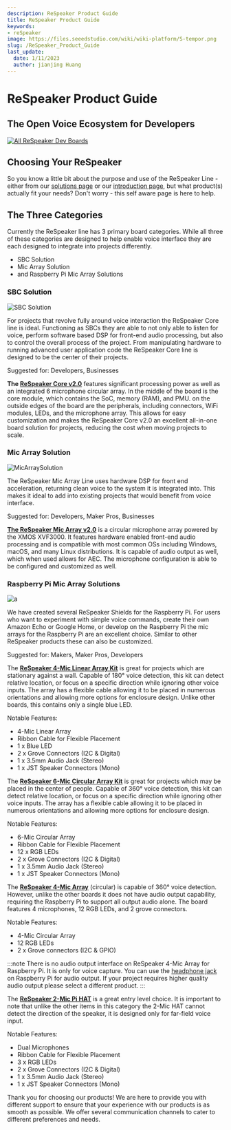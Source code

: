 ```yaml
---
description: ReSpeaker Product Guide
title: ReSpeaker Product Guide
keywords:
- reSpeaker
image: https://files.seeedstudio.com/wiki/wiki-platform/S-tempor.png
slug: /ReSpeaker_Product_Guide
last_update:
  date: 1/11/2023
  author: jianjing Huang
---
```


# **ReSpeaker Product Guide**

## The Open Voice Ecosystem for Developers

[![All ReSpeaker Dev Boards](https://files.seeedstudio.com/wiki/ReSpeakerSolutions/img/FullReSpeakerLine.png)](https://www.seeedstudio.com/series/Respeaker-10.html)

## **Choosing Your ReSpeaker**

So you know a little bit about the purpose and use of the ReSpeaker Line - either from our [solutions page](https://wiki.seeedstudio.com/ReSpeaker_Solutions/) or our [introduction page](https://wiki.seeedstudio.com/ReSpeaker/), but what product(s) actually fit your needs? Don't worry - this self aware page is here to help.

## **The Three Categories**

Currently the ReSpeaker line has 3 primary board categories. While all three of these categories are designed to help enable voice interface they are each designed to integrate into projects differently.

- SBC Solution
- Mic Array Solution
- and Raspberry Pi Mic Array Solutions

### **SBC Solution**

![SBC Solution](https://files.seeedstudio.com/wiki/ReSpeakerProductGuide/img/SBC_Solution.png)

For projects that revolve fully around voice interaction the ReSpeaker Core line is ideal. Functioning as SBCs they are able to not only able to listen for voice, perform software based DSP for front-end audio processing, but also to control the overall process of the project. From manipulating hardware to running advanced user application code the ReSpeaker Core line is designed to be the center of their projects.

Suggested for: Developers, Businesses

**The [ReSpeaker Core v2.0](https://wiki.seeedstudio.com/ReSpeaker_Core_v2.0/)** features significant processing power as well as an integrated 6 microphone circular array. In the middle of the board is the core module, which contains the SoC, memory (RAM), and PMU. on the outside edges of the board are the peripherals, including connectors, WiFi modules, LEDs, and the microphone array. This allows for easy customization and makes the ReSpeaker Core v2.0 an excellent all-in-one board solution for projects, reducing the cost when moving projects to scale.

### **Mic Array Solution**

![MicArraySolution](https://files.seeedstudio.com/wiki/ReSpeakerProductGuide/img/Mic_Array_Solution.png)

The ReSpeaker Mic Array Line uses hardware DSP for front end acceleration, returning clean voice to the system it is integrated into. This makes it ideal to add into existing projects that would benefit from voice interface.

Suggested for: Developers, Maker Pros, Businesses

**[The ReSpeaker Mic Array v2.0](https://wiki.seeedstudio.com/ReSpeaker_Mic_Array_v2.0/)** is a circular microphone array powered by the XMOS XVF3000. It features hardware enabled front-end audio processing and is compatible with most common OSs including Windows, macOS, and many Linux distributions. It is capable of audio output as well, which when used allows for AEC. The microphone configuration is able to be configured and customized as well.

### **Raspberry Pi Mic Array Solutions**

![a](https://files.seeedstudio.com/wiki/ReSpeakerProductGuide/img/Raspberry_Pi_Mic_Array_Solutions.png)

We have created several ReSpeaker Shields for the Raspberry Pi. For users who want to experiment with simple voice commands, create their own Amazon Echo or Google Home, or develop on the Raspberry Pi the mic arrays for the Raspberry Pi are an excellent choice. Similar to other ReSpeaker products these can also be customized.

Suggested for: Makers, Maker Pros, Developers

The **[ReSpeaker 4-Mic Linear Array Kit](https://wiki.seeedstudio.com/ReSpeaker_4-Mic_Linear_Array_Kit_for_Raspberry_Pi/)** is great for projects which are stationary against a wall. Capable of 180° voice detection, this kit can detect relative location, or focus on a specific direction while ignoring other voice inputs. The array has a flexible cable allowing it to be placed in numerous orientations and allowing more options for enclosure design. Unlike other boards, this contains only a single blue LED.

Notable Features:

- 4-Mic Linear Array
- Ribbon Cable for Flexible Placement
- 1 x Blue LED
- 2 x Grove Connectors (I2C & Digital)
- 1 x 3.5mm Audio Jack (Stereo)
- 1 x JST Speaker Connectors (Mono)

The **[ReSpeaker 6-Mic Circular Array Kit](https://wiki.seeedstudio.com/ReSpeaker_6-Mic_Circular_Array_kit_for_Raspberry_Pi/)** is great for projects which may be placed in the center of people. Capable of 360° voice detection, this kit can detect relative location, or focus on a specific direction while ignoring other voice inputs. The array has a flexible cable allowing it to be placed in numerous orientations and allowing more options for enclosure design.

Notable Features:

- 6-Mic Circular Array
- Ribbon Cable for Flexible Placement
- 12 x RGB LEDs
- 2 x Grove Connectors (I2C & Digital)
- 1 x 3.5mm Audio Jack (Stereo)
- 1 x JST Speaker Connectors (Mono)

The **[ReSpeaker 4-Mic Array](https://wiki.seeedstudio.com/ReSpeaker_4_Mic_Array_for_Raspberry_Pi/)** (circular) is capable of 360° voice detection. However, unlike the other boards it does not have audio output capability, requiring the Raspberry Pi to support all output audio alone. The board features 4 microphones, 12 RGB LEDs, and 2 grove connectors.

Notable Features:

- 4-Mic Circular Array
- 12 RGB LEDs
- 2 x Grove connectors (I2C & GPIO)

:::note
There is no audio output interface on ReSpeaker 4-Mic Array for Raspberry Pi. It is only for voice capture. You can use the [headphone jack](https://www.raspberrypi.org/documentation/configuration/audio-config.md) on Raspberry Pi for audio output. If your project requires higher quality audio output please select a different product.
:::

The **[ReSpeaker 2-Mic Pi HAT](https://wiki.seeedstudio.com/ReSpeaker_2_Mics_Pi_HAT/)** is a great entry level choice. It is important to note that unlike the other items in this category the 2-Mic HAT cannot detect the direction of the speaker, it is designed only for far-field voice input.

Notable Features:

- Dual Microphones
- Ribbon Cable for Flexible Placement
- 3 x RGB LEDs
- 2 x Grove Connectors (I2C & Digital)
- 1 x 3.5mm Audio Jack (Stereo)
- 1 x JST Speaker Connectors (Mono)

Thank you for choosing our products! We are here to provide you with different support to ensure that your experience with our products is as smooth as possible. We offer several communication channels to cater to different preferences and needs.

<div class="button_tech_support_container">
<a href="https://forum.seeedstudio.com/" class="button_forum"></a> 
<a href="https://www.seeedstudio.com/contacts" class="button_email"></a>
</div>

<div class="button_tech_support_container">
<a href="https://discord.gg/eWkprNDMU7" class="button_discord"></a> 
<a href="https://github.com/Seeed-Studio/wiki-documents/discussions/69" class="button_discussion"></a>
</div>
